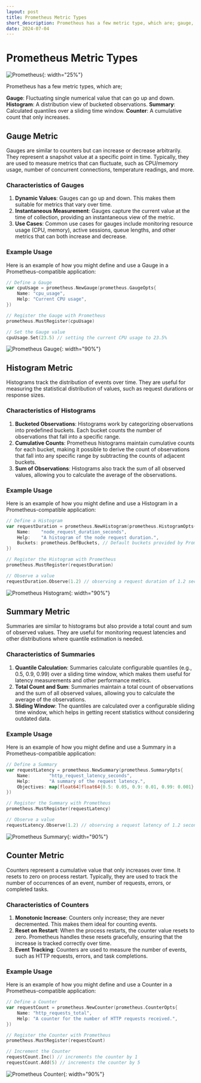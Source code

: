 ```yaml
---
layout: post
title: Prometheus Metric Types
short_description: Prometheus has a few metric type, which are; gauge, historgram, summary, counter...
date: 2024-07-04
---
```


# Prometheus Metric Types

![Prometheus](https://raw.githubusercontent.com/rca0/rca0.github.io/master/_posts/assets/prom_logo.png){: width="25%"}

Prometheus has a few metric types, which are;

**Gauge**: Fluctuating single numerical value that can go up and down.
**Histogram**: A distribution view of bucketed observations.
**Summary**: Calculated quantiles over a sliding time window.
**Counter**: A cumulative count that only increases.

## Gauge Metric

Gauges are similar to counters but can increase or decrease arbitrarily. They represent a snapshot value at a specific point in time. Typically, they are used to measure metrics that can fluctuate, such as CPU/memory usage, number of concurrent connections, temperature readings, and more.

### Characteristics of Gauges

1. **Dynamic Values**: Gauges can go up and down. This makes them suitable for metrics that vary over time.
2. **Instantaneous Measurement**: Gauges capture the current value at the time of collection, providing an instantaneous view of the metric.
3. **Use Cases**: Common use cases for gauges include monitoring resource usage (CPU, memory), active sessions, queue lengths, and other metrics that can both increase and decrease.

### Example Usage

Here is an example of how you might define and use a Gauge in a Prometheus-compatible application:

```go
// Define a Gauge
var cpuUsage = prometheus.NewGauge(prometheus.GaugeOpts{
    Name: "cpu_usage",
    Help: "Current CPU usage",
})

// Register the Gauge with Prometheus
prometheus.MustRegister(cpuUsage)

// Set the Gauge value
cpuUsage.Set(23.5) // setting the current CPU usage to 23.5%
```

![Prometheus Gauge](https://raw.githubusercontent.com/rca0/rca0.github.io/master/_posts/assets/prom_gauge.png){: width="90%"}

## Histogram Metric

Histograms track the distribution of events over time. They are useful for measuring the statistical distribution of values, such as request durations or response sizes.

### Characteristics of Histograms

1. **Bucketed Observations**: Histograms work by categorizing observations into predefined buckets. Each bucket counts the number of observations that fall into a specific range.
2. **Cumulative Counts**: Prometheus histograms maintain cumulative counts for each bucket, making it possible to derive the count of observations that fall into any specific range by subtracting the counts of adjacent buckets.
3. **Sum of Observations**: Histograms also track the sum of all observed values, allowing you to calculate the average of the observations.

### Example Usage

Here is an example of how you might define and use a Histogram in a Prometheus-compatible application:

```go
// Define a Histogram
var requestDuration = prometheus.NewHistogram(prometheus.HistogramOpts{
    Name:    "node_request_duration_seconds",
    Help:    "A histogram of the node request duration.",
    Buckets: prometheus.DefBuckets, // Default buckets provided by Prometheus
})

// Register the Histogram with Prometheus
prometheus.MustRegister(requestDuration)

// Observe a value
requestDuration.Observe(1.2) // observing a request duration of 1.2 seconds
```

![Prometheus Histogram](https://raw.githubusercontent.com/rca0/rca0.github.io/master/_posts/assets/prom_histogram.png){: width="90%"}

## Summary Metric

Summaries are similar to histograms but also provide a total count and sum of observed values. They are useful for monitoring request latencies and other distributions where quantile estimation is needed.

### Characteristics of Summaries

1. **Quantile Calculation**: Summaries calculate configurable quantiles (e.g., 0.5, 0.9, 0.99) over a sliding time window, which makes them useful for latency measurements and other performance metrics.
2. **Total Count and Sum**: Summaries maintain a total count of observations and the sum of all observed values, allowing you to calculate the average of the observations.
3. **Sliding Window**: The quantiles are calculated over a configurable sliding time window, which helps in getting recent statistics without considering outdated data.

### Example Usage

Here is an example of how you might define and use a Summary in a Prometheus-compatible application:

```go
// Define a Summary
var requestLatency = prometheus.NewSummary(prometheus.SummaryOpts{
    Name:       "http_request_latency_seconds",
    Help:       "A summary of the request latency.",
    Objectives: map[float64]float64{0.5: 0.05, 0.9: 0.01, 0.99: 0.001},
})

// Register the Summary with Prometheus
prometheus.MustRegister(requestLatency)

// Observe a value
requestLatency.Observe(1.2) // observing a request latency of 1.2 seconds
```

![Prometheus Summary](https://raw.githubusercontent.com/rca0/rca0.github.io/master/_posts/assets/prom_summary.png){: width="90%"}

## Counter Metric

Counters represent a cumulative value that only increases over time. It resets to zero on process restart. Typically, they are used to track the number of occurrences of an event, number of requests, errors, or completed tasks.

### Characteristics of Counters

1. **Monotonic Increase**: Counters only increase; they are never decremented. This makes them ideal for counting events.
2. **Reset on Restart**: When the process restarts, the counter value resets to zero. Prometheus handles these resets gracefully, ensuring that the increase is tracked correctly over time.
3. **Event Tracking**: Counters are used to measure the number of events, such as HTTP requests, errors, and task completions.

### Example Usage

Here is an example of how you might define and use a Counter in a Prometheus-compatible application:

```go
// Define a Counter
var requestCount = prometheus.NewCounter(prometheus.CounterOpts{
    Name: "http_requests_total",
    Help: "A counter for the number of HTTP requests received.",
})

// Register the Counter with Prometheus
prometheus.MustRegister(requestCount)

// Increment the Counter
requestCount.Inc() // increments the counter by 1
requestCount.Add(5) // increments the counter by 5
```

![Prometheus Counter](https://raw.githubusercontent.com/rca0/rca0.github.io/master/_posts/assets/prom_counter.png){: width="90%"}
